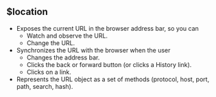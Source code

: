 ## $location

- Exposes the current URL in the browser address bar, so you can
  - Watch and observe the URL.
  - Change the URL.
- Synchronizes the URL with the browser when the user
  - Changes the address bar.
  - Clicks the back or forward button (or clicks a History link).
  - Clicks on a link.
- Represents the URL object as a set of methods (protocol, host, port, path, search, hash).
